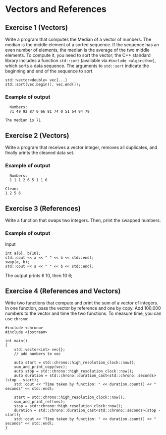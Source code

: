 # Vectors and References


## Exercise 1 (Vectors)

Write a program that computes the Median of a vector of numbers. The median is the middle element of a sorted sequence. If the sequence has an even number of elements, the median is the average of the two middle elements. To compute it, you need to sort the vector; the C++ standard library includes a function `std::sort` (available via `#include <algorithm>`), which sorts a data sequence. The arguments to `std::sort` indicate the beginning and end of the sequence to sort.
```
std::vector<double> vec{...}
std::sort(vec.begin(), vec.end());
```

### Example of output

```
  Numbers:
  71 49 92 87 0 66 81 74 0 51 64 94 79

The median is 71
```


## Exercise 2 (Vectors)

Write a program that receives a vector integer, removes all duplicates, and finally prints the cleaned data set.


### Example of output


```
  Numbers:
  1 1 1 2 6 5 1 1 6

Clean:
1 2 5 6
```


## Exercise 3 (References)

Write a function that swaps two integers. Then, print the swapped numbers.


### Example of output

Input
```
int a{6}, b{10};
std::cout << a << " " << b << std::endl;
swap(a, b);
std::cout << a << " " << b << std::endl;
```
The output prints 6 10, then 10 6;


## Exercise 4 (References and Vectors)

Write two functions that compute and print the sum of a vector of integers. In one function, pass the vector by reference and one by copy.
Add 100,000 numbers to the vector and time the two functions. To measure time, you can use `chrono`:
```
#include <chrono>
#include <iostream>

int main()
{
    std::vector<int> vec{};
    // add numbers to vec

    auto start = std::chrono::high_resolution_clock::now();
    sum_and_print_copy(vec);
    auto stop = std::chrono::high_resolution_clock::now();
    auto duration = std::chrono::duration_cast<std::chrono::seconds>(stop - start);
    std::cout << "Time taken by function: " << duration.count() << " seconds" << std::endl;

    start = std::chrono::high_resolution_clock::now();
    sum_and_print_ref(vec);
    stop = std::chrono::high_resolution_clock::now();
    duration = std::chrono::duration_cast<std::chrono::seconds>(stop - start);
    std::cout << "Time taken by function: " << duration.count() << " seconds" << std::endl;
}
```
